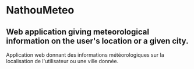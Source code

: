# NathouMeteo
Web application giving meteorological information on the user's location or a given city.
---
Application web donnant des informations météorologiques sur la localisation de l'utilisateur ou une ville donnée.
